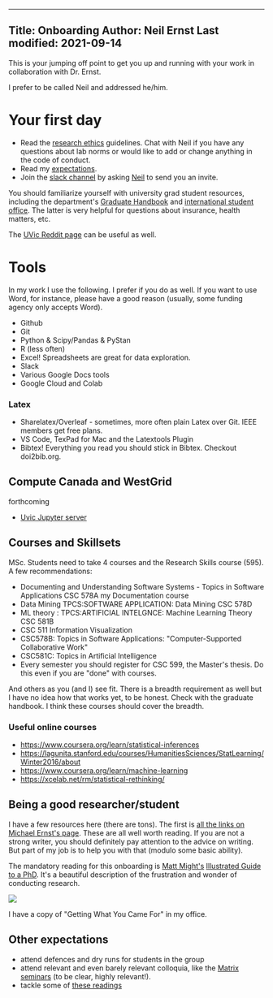 ----
Title: Onboarding
Author: Neil Ernst
Last modified: 2021-09-14
----

This is your jumping off point to get you up and running with your work in collaboration with Dr. Ernst.

I prefer to be called Neil and addressed he/him. 

# Your first day

* Read the [research ethics](ethics.md) guidelines. Chat with Neil if you have any questions about lab norms or would like to add or change anything in the code of conduct. 
* Read my [expectations](expectations.asciidoc).
* Join the [slack channel](https://octera.slack.com) by asking [Neil](neil@neilernst.net) to send you an invite.

You should familiarize yourself with university grad student resources, including the department's [Graduate Handbook](https://www.uvic.ca/ecs/computerscience/assets/docs/grad/graduatehandbookcs.pdf) and [international student office](https://www.uvic.ca/international/home/contact/iss/index.php). The latter is very helpful for questions about insurance, health matters, etc.

The [UVic Reddit page](https://www.reddit.com/r/uvic/) can be useful as well. 

# Tools
In my work I use the following. I prefer if you do as well. If you want to use Word, for instance, please have a good reason (usually, some funding agency only accepts Word).

* Github
* Git
* Python & Scipy/Pandas & PyStan
* R (less often) 
* Excel! Spreadsheets are great for data exploration.
* Slack
* Various Google Docs tools
* Google Cloud and Colab

### Latex
* Sharelatex/Overleaf - sometimes, more often plain Latex over Git. IEEE members get free plans.
* VS Code, TexPad for Mac and the Latextools Plugin
* Bibtex! Everything you read you should stick in Bibtex. Checkout doi2bib.org. 

## Compute Canada and WestGrid
forthcoming 
* [Uvic Jupyter server](https://uvic.syzygy.ca)

## Courses and Skillsets
MSc. Students need to take 4 courses and the Research Skills course (595). A few recommendations:
- Documenting and Understanding Software Systems - Topics in Software Applications CSC 578A my Documentation course
- Data Mining TPCS:SOFTWARE APPLICATION: Data Mining CSC 578D
- ML theory : TPCS:ARTIFICIAL INTELGNCE: Machine Learning Theory  CSC 581B 
- CSC 511 Information Visualization
- CSC578B: Topics in Software Applications: "Computer-Supported Collaborative Work"
- CSC581C: Topics in Artificial Intelligence
- Every semester you should register for CSC 599, the Master's thesis. Do this even if you are "done" with courses.

And others as you (and I) see fit. There is a breadth requirement as well but I have no idea how that works yet, to be honest. Check with the graduate handbook. I think these courses should cover the breadth. 

### Useful online courses
* https://www.coursera.org/learn/statistical-inferences
* https://lagunita.stanford.edu/courses/HumanitiesSciences/StatLearning/Winter2016/about
* https://www.coursera.org/learn/machine-learning
* https://xcelab.net/rm/statistical-rethinking/

## Being a good researcher/student

I have a few resources here (there are tons). The first is [all the links on Michael Ernst's page](https://homes.cs.washington.edu/~mernst/advice/). These are all well worth reading. If you are not a strong writer, you should definitely pay attention to the advice on writing. But part of my job is to help you with that (modulo some basic ability). 

The mandatory reading for this onboarding is [Matt Might's](http://matt.might.net/) [Illustrated Guide to a PhD](http://matt.might.net/articles/phd-school-in-pictures/). It's a beautiful description of the frustration and wonder of conducting research. 

![](http://matt.might.net/articles/phd-school-in-pictures/images/PhDKnowledge.012.jpg)

I have a copy of "Getting What You Came For" in my office.

## Other expectations 
* attend defences and dry runs for students in the group
* attend relevant and even barely relevant colloquia, like the [Matrix seminars](https://onlineacademiccommunity.uvic.ca/matrix/events/) (to be clear, highly relevant!). 
* tackle some of [these readings](readings.md)
